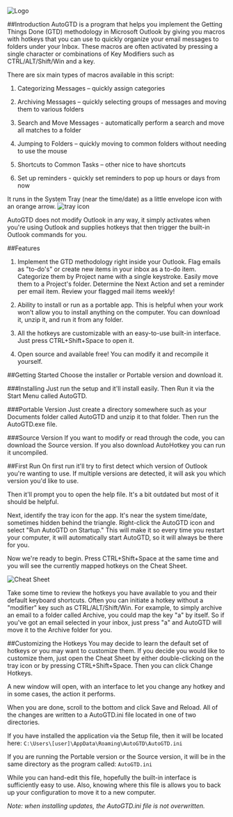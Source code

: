 ![Logo](http://www.autogtd.com/wp-content/uploads/2014/12/logo1.png)##IntroductionAutoGTD is a program that helps you implement the Getting Things Done (GTD) methodology in Microsoft Outlook by giving you macros with hotkeys that you can use to quickly organize your email messages to folders under your Inbox. These macros are often activated by pressing a single character or combinations of Key Modifiers such as CTRL/ALT/Shift/Win and a key. There are six main types of macros available in this script: 1. Categorizing Messages – quickly assign categories 2. Archiving Messages – quickly selecting groups of messages and moving them to various folders 3. Search and Move Messages - automatically perform a search and move all matches to a folder4. Jumping to Folders – quickly moving to common folders without needing to use the mouse 5. Shortcuts to Common Tasks – other nice to have shortcuts 6. Set up reminders - quickly set reminders to pop up hours or days from nowIt runs in the System Tray (near the time/date) as a little envelope icon with an orange arrow. ![tray icon](http://www.autogtd.com/wp-content/uploads/2016/09/AutoGTD_16x16.png)AutoGTD does not modify Outlook in any way, it simply activates when you're using Outlook and supplies hotkeys that then trigger the built-in Outlook commands for you.##Features1. Implement the GTD methodology right inside your Outlook.  Flag emails as "to-do's" or create new items in your inbox as a to-do item. Categorize them by Project name with a single keystroke.  Easily move them to a Project's folder. Determine the Next Action and set a reminder per email item. Review your flagged mail items weekly!2. Ability to install or run as a portable app.  This is helpful when your work won't allow you to install anything on the computer.  You can download it, unzip it, and run it from any folder.3. All the hotkeys are customizable with an easy-to-use built-in interface.  Just press CTRL+Shift+Space to open it.4. Open source and available free!  You can modify it and recompile it yourself.##Getting StartedChoose the installer or Portable version and download it.###Installing Just run the setup and it'll install easily.  Then Run it via the Start Menu called AutoGTD.###Portable VersionJust create a directory somewhere such as your Documents folder called AutoGTD and unzip it to that folder.  Then run the AutoGTD.exe file.###Source VersionIf you want to modify or read through the code, you can download the Source version. If you also download AutoHotkey you can run it uncompiled. ##First RunOn first run it'll try to first detect which version of Outlook you're wanting to use.  If multiple versions are detected, it will ask you which version you'd like to use.Then it'll prompt you to open the help file.  It's a bit outdated but most of it should be helpful.Next, identify the tray icon for the app.  It's near the system time/date, sometimes hidden behind the triangle.  Right-click the AutoGTD icon and select "Run AutoGTD on Startup."  This will make it so every time you restart your computer, it will automatically start AutoGTD, so it will always be there for you.Now we're ready to begin.  Press CTRL+Shift+Space at the same time and you will see the currently mapped hotkeys on the Cheat Sheet.![Cheat Sheet](http://www.autogtd.com/wp-content/uploads/2014/12/CheatSheet.png)Take some time to review the hotkeys you have available to you and their default keyboard shortcuts.  Often you can initiate a hotkey without a "modifier" key such as CTRL/ALT/Shift/Win.  For example, to simply archive an email to a folder called Archive, you could map the key "a" by itself.  So if you've got an email selected in your inbox, just press "a" and AutoGTD will move it to the Archive folder for you.##Customizing the HotkeysYou may decide to learn the default set of hotkeys or you may want to customize them.  If you decide you would like to customize them, just open the Cheat Sheet by either double-clicking on the tray icon or by pressing CTRL+Shift+Space.  Then you can click Change Hotkeys.A new window will open, with an interface to let you change any hotkey and in some cases, the action it performs.When you are done, scroll to the bottom and click Save and Reload.  All of the changes are written to a AutoGTD.ini file located in one of two directories.If you have installed the application via the Setup file, then it will be located here:`C:\Users\[user]\AppData\Roaming\AutoGTD\AutoGTD.ini`If you are running the Portable version or the Source version, it will be in the same directory as the program called: `AutoGTD.ini`While you can hand-edit this file, hopefully the built-in interface is sufficiently easy to use.  Also, knowing where this file is allows you to back up your configuration to move it to a new computer.*Note: when installing updates, the AutoGTD.ini file is not overwritten.*